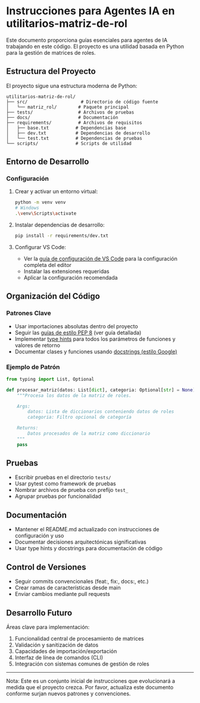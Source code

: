 # Instrucciones para Agentes IA en utilitarios-matriz-de-rol

Este documento proporciona guías esenciales para agentes de IA trabajando en este código. El proyecto es una utilidad basada en Python para la gestión de matrices de roles.

## Estructura del Proyecto

El proyecto sigue una estructura moderna de Python:

```
utilitarios-matriz-de-rol/
├── src/                    # Directorio de código fuente
│   └── matriz_rol/        # Paquete principal
├── tests/                 # Archivos de pruebas
├── docs/                  # Documentación
├── requirements/          # Archivos de requisitos
│   ├── base.txt          # Dependencias base
│   ├── dev.txt           # Dependencias de desarrollo
│   └── test.txt          # Dependencias de pruebas
└── scripts/              # Scripts de utilidad
```

## Entorno de Desarrollo

### Configuración
1. Crear y activar un entorno virtual:
   ```bash
   python -m venv venv
   # Windows
   .\venv\Scripts\activate
   ```

2. Instalar dependencias de desarrollo:
   ```bash
   pip install -r requirements/dev.txt
   ```

3. Configurar VS Code:
   - Ver la [guía de configuración de VS Code](../docs/VSCODE_CONFIG.md) para la configuración completa del editor
   - Instalar las extensiones requeridas
   - Aplicar la configuración recomendada

## Organización del Código

### Patrones Clave
- Usar importaciones absolutas dentro del proyecto
- Seguir las [guías de estilo PEP 8](../docs/PEP8_GUIDE.md) (ver guía detallada)
- Implementar [type hints](../docs/TYPE_HINTS.md) para todos los parámetros de funciones y valores de retorno
- Documentar clases y funciones usando [docstrings (estilo Google)](../docs/DOCSTRINGS_GUIDE.md)

### Ejemplo de Patrón
```python
from typing import List, Optional

def procesar_matriz(datos: List[dict], categoria: Optional[str] = None) -> dict:
    """Procesa los datos de la matriz de roles.

    Args:
        datos: Lista de diccionarios conteniendo datos de roles
        categoria: Filtro opcional de categoría

    Returns:
        Datos procesados de la matriz como diccionario
    """
    pass
```

## Pruebas

- Escribir pruebas en el directorio `tests/`
- Usar pytest como framework de pruebas
- Nombrar archivos de prueba con prefijo `test_`
- Agrupar pruebas por funcionalidad

## Documentación

- Mantener el README.md actualizado con instrucciones de configuración y uso
- Documentar decisiones arquitectónicas significativas
- Usar type hints y docstrings para documentación de código

## Control de Versiones

- Seguir commits convencionales (feat:, fix:, docs:, etc.)
- Crear ramas de características desde main
- Enviar cambios mediante pull requests

## Desarrollo Futuro

Áreas clave para implementación:
1. Funcionalidad central de procesamiento de matrices
2. Validación y sanitización de datos
3. Capacidades de importación/exportación
4. Interfaz de línea de comandos (CLI)
5. Integración con sistemas comunes de gestión de roles

---

Nota: Este es un conjunto inicial de instrucciones que evolucionará a medida que el proyecto crezca. Por favor, actualiza este documento conforme surjan nuevos patrones y convenciones.
